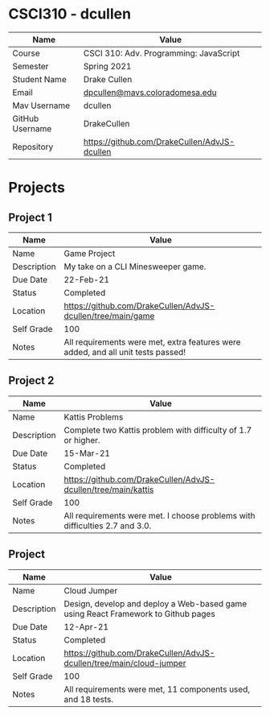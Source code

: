 # CSCI310 - dcullen

| Name             | Value                                                                 | 
| -------------    | -------------                                                         |
| Course           | CSCI 310: Adv. Programming: JavaScript                                | 
| Semester         | Spring 2021                                                           |
| Student Name     | Drake Cullen                                                          |
| Email            | dpcullen@mavs.coloradomesa.edu                                        |
| Mav Username     | dcullen                                                               |
| GitHub Username  | DrakeCullen                                                           |
| Repository       | https://github.com/DrakeCullen/AdvJS-dcullen                          |

# Projects

## Project 1

| Name                | Value                                                                 |
| -------------       | -------------                                                         |
| Name                | Game Project                                            | 
| Description         | My take on a CLI Minesweeper game.                                                           |
| Due Date            | 22-Feb-21                                                          |
| Status              | Completed                                        |
| Location            | https://github.com/DrakeCullen/AdvJS-dcullen/tree/main/game                                                               |
| Self Grade              | 100                                        |
| Notes                 | All requirements were met, extra features were added, and all unit tests passed!


## Project 2

| Name                | Value                                                                 |
| -------------       | -------------                                                         |
| Name                | Kattis Problems                                           | 
| Description         | Complete two Kattis problem with difficulty of 1.7 or higher.                                                           |
| Due Date            | 15-Mar-21                                                          |
| Status              | Completed                                        |
| Location            | https://github.com/DrakeCullen/AdvJS-dcullen/tree/main/kattis                                                               |
| Self Grade              | 100                                        |
| Notes                 | All requirements were met. I choose problems with difficulties 2.7 and 3.0.

## Project #

| Name                | Value                                                                 |
| -------------       | -------------                                                         |
| Name                | Cloud Jumper                                           | 
| Description         | Design, develop and deploy a Web-based game using React Framework to Github pages                                                           |
| Due Date            | 12-Apr-21                                                          |
| Status              | Completed                                        |
| Location            | https://github.com/DrakeCullen/AdvJS-dcullen/tree/main/cloud-jumper                                                               |
| Self Grade              | 100                                        |
| Notes                 | All requirements were met, 11 components used, and 18 tests.
